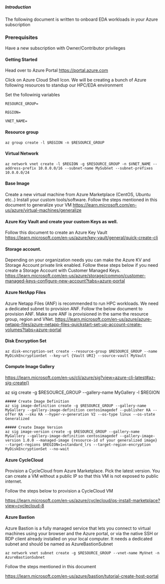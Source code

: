 ##### Introduction
The following document is written to onboard EDA workloads in your Azure subscription

### Prerequisites
Have a new subscription with Owner/Contributor privileges



#### Getting Started
Head over to Azure Portal https://portal.azure.com

Click on Azure Cloud Shell Icon. 
We will be creating a bunch of Azure following resources to standup our HPC/EDA environment

Set the followinig variables

    RESOURCE_GROUP=

    REGION=

    VNET_NAME=


#### Resource group
    az group create -l $REGION -n $RESOURCE_GROUP

#### Virtual Network
    az network vnet create -l $REGION -g $RESOURCE_GROUP -n $VNET_NAME --address-prefix 10.0.0.0/16 --subnet-name MySubnet --subnet-prefixes 10.0.0.0/24

#### Base Image
Create a new virtual machine from Azure Marketplace (CentOS, Ubuntu etc..) 
Install your custom tools/software. Follow the steps mentioned in this document to generalize your VM
https://learn.microsoft.com/en-us/azure/virtual-machines/generalize

#### Azure Key Vault and create your custom Keys as well.
Follow this document to create an Azure Key Vault
https://learn.microsoft.com/en-us/azure/key-vault/general/quick-create-cli

#### Storage account. 

Depending on your organization needs you can make the Azure KV and Storage Account private link enabled.
Follow these steps below if you need create a Storage Account with Customer Managed Keys.
https://learn.microsoft.com/en-us/azure/storage/common/customer-managed-keys-configure-new-account?tabs=azure-portal

#### Azure NetApp Files
Azure Netapp Files (ANF) is recommended to run HPC workloads. We need a dedicated subnet to provision ANF. 
Follow the below document to provision ANF. Make sure ANF is provisioned in the same the resource group, region and VNet.
https://learn.microsoft.com/en-us/azure/azure-netapp-files/azure-netapp-files-quickstart-set-up-account-create-volumes?tabs=azure-portal

#### Disk Encryption Set
    az disk-encryption-set create --resource-group $RESOURCE_GROUP --name MyDiskEncryptionSet --key-url {Vault URI} --source-vault MyVault

#### Compute Image Gallery
https://learn.microsoft.com/en-us/cli/azure/sig?view=azure-cli-latest#az-sig-create()

az sig create -g $RESOURCE_GROUP --gallery-name MyGallery -l $REGION

    ##### Create Image Definition
    az sig image-definition create -g $RESOURCE_GROUP --gallery-name MyGallery --gallery-image-definition centosimagedef --publisher KA --offer KA --sku KA --hyper-v-generation V2 --os-type linux --os-state Generalized

    ##### Create Image Version
    az sig image-version create -g $RESOURCE_GROUP --gallery-name MyGallery --gallery-image-definition centosimagedef --gallery-image-version 1.0.0 --managed-image {resource-id of your generalized image} --target-regions $REGION=1=standard_lrs --target-region-encryption MyDiskEncryptionSet --no-wait

#### Azure CycleCloud
Provision a CycleCloud from Azure Marketplace. Pick the latest version.
You can create a VM without a public IP so that this VM is not exposed to public internet.

Follow the steps below to provision a CycleCloud VM

https://learn.microsoft.com/en-us/azure/cyclecloud/qs-install-marketplace?view=cyclecloud-8

#### Azure Bastion
Azure Bastion is a fully managed service that lets you connect to  virtual machines using your browser and the Azure portal, or via the native SSH or RDP client already installed on your local computer. It needs a dedicated subnet and should be named as AzureBastionSubnet

    az network vnet subnet create -g $RESOURCE_GROUP --vnet-name MyVnet -n AzureBastionSubnet

Follow the steps mentioned in this document
    
https://learn.microsoft.com/en-us/azure/bastion/tutorial-create-host-portal





